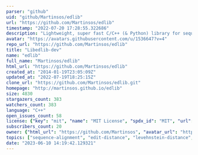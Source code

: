 ```yaml
---
parser: "github"
uid: "github/Martinsos/edlib"
url: "https://github.com/Martinsos/edlib"
timestamp: "2022-07-20 17:28:55.322686"
description: "Lightweight, super fast C/C++ (& Python) library for sequence alignment using edit (Levenshtein) distance."
avatar: "https://avatars.githubusercontent.com/u/1536647?v=4"
repo_url: "https://github.com/Martinsos/edlib"
title: "Libedlib-dev"
name: "edlib"
full_name: "Martinsos/edlib"
html_url: "https://github.com/Martinsos/edlib"
created_at: "2014-01-19T23:05:09Z"
updated_at: "2022-07-19T18:25:15Z"
clone_url: "https://github.com/Martinsos/edlib.git"
homepage: "http://martinsos.github.io/edlib"
size: 4830
stargazers_count: 383
watchers_count: 383
language: "C++"
open_issues_count: 58
license: {"key": "mit", "name": "MIT License", "spdx_id": "MIT", "url": "https://api.github.com/licenses/mit", "node_id": "MDc6TGljZW5zZTEz"}
subscribers_count: 20
owner: {"html_url": "https://github.com/Martinsos", "avatar_url": "https://avatars.githubusercontent.com/u/1536647?v=4", "login": "Martinsos", "type": "User"}
topics: ["sequence-alignment", "edit-distance", "levehnstein-distance", "library", "c-plus-plus", "alignment-path", "python", "bioinformatics"]
date: "2023-06-10 14:19:42.129321"
---
```

